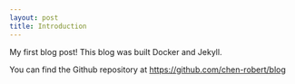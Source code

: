 ```yaml
---
layout: post
title: Introduction
---
```

My first blog post! This blog was built Docker and Jekyll. 

You can find the Github repository at <https://github.com/chen-robert/blog>
